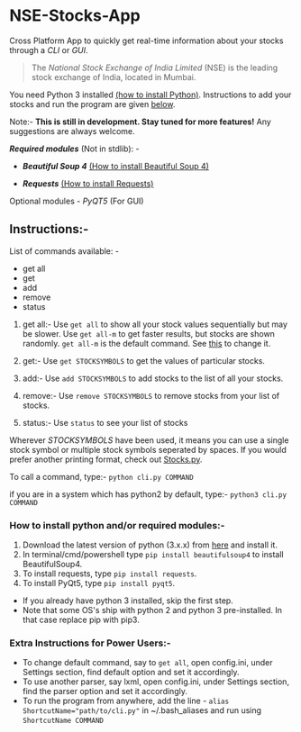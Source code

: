 # NSE-Stocks-App

Cross Platform App to quickly get real-time information about your stocks through a _CLI_ or _GUI_.

> The _National Stock Exchange of India Limited_ (NSE) is the leading stock exchange of India, located in Mumbai.

You need Python 3 installed [(how to install Python)](https://github.com/InfernoCoder11/NSE-Stocks-App#how-to-install-python-andor-required-modules-). Instructions to add your stocks and run the program are given [below](https://github.com/InfernoCoder11/NSE-Stocks-App#instructions-).

Note:- **This is still in development. Stay tuned for more features!** Any suggestions are always welcome.

**_Required modules_** (Not in stdlib): -

- **_Beautiful Soup 4_** [(How to install Beautiful Soup 4)](https://github.com/InfernoCoder11/NSE-Stocks-App#how-to-install-python-andor-required-modules-)

- **_Requests_** [(How to install Requests)](https://github.com/InfernoCoder11/NSE-Stocks-App#how-to-install-python-andor-required-modules-)

Optional modules -
_PyQT5_ (For GUI)

## Instructions:-

List of commands available: -

- get all
- get
- add
- remove
- status

1.  get all:-
    Use `get all` to show all your stock values sequentially but may be slower.
    Use `get all-m` to get faster results, but stocks are shown randomly. `get all-m` is the default command. See [this](https://github.com/InfernoCoder11/NSE-Stocks-App#extra-instructions-for-power-users-) to change it.

2.  get:-
    Use `get STOCKSYMBOLS` to get the values of particular stocks.

3.  add:-
    Use `add STOCKSYMBOLS` to add stocks to the list of all your stocks.

4.  remove:-
    Use `remove STOCKSYMBOLS` to remove stocks from your list of stocks.

5.  status:-
    Use `status` to see your list of stocks

Wherever _STOCKSYMBOLS_ have been used, it means you can use a single stock symbol or multiple stock symbols seperated by spaces.
If you would prefer another printing format, check out [Stocks.py](https://github.com/InfernoCoder11/NSE-Stocks-App/blob/master/Stocks.py).

To call a command, type:-
`python cli.py COMMAND`

if you are in a system which has python2 by default, type:-
`python3 cli.py COMMAND`

### How to install python and/or required modules:-

1.  Download the latest version of python (3.x.x) from [here](https://www.python.org/downloads/) and install it.
2.  In terminal/cmd/powershell type `pip install beautifulsoup4` to install BeautifulSoup4.
3.  To install requests, type `pip install requests`.
4.  To install PyQt5, type `pip install pyqt5`.

- If you already have python 3 installed, skip the first step.
- Note that some OS's ship with python 2 and python 3 pre-installed. In that case replace pip with pip3.

### Extra Instructions for Power Users:-

- To change default command, say to `get all`, open config.ini, under Settings section, find default option and set it accordingly.
- To use another parser, say lxml, open config.ini, under Settings section, find the parser option and set it accordingly.
- To run the program from anywhere, add the line - `alias ShortcutName="path/to/cli.py"` in ~/.bash_aliases and run using `ShortcutName COMMAND`
